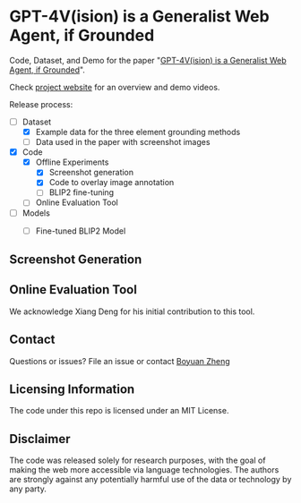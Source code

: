 # GPT-4V(ision) is a Generalist Web Agent, if Grounded

Code, Dataset, and Demo for the paper "[GPT-4V(ision) is a Generalist Web Agent, if Grounded]([https://osu-nlp-group.github.io/SeeAct/](https://github.com/OSU-NLP-Group/SeeAct/blob/gh-pages/static/paper/SeeAct_Paper.pdf))".

Check [project website](https://osu-nlp-group.github.io/SeeAct/) for an overview and demo videos.

Release process:
- [ ] Dataset
  - [x] Example data for the three element grounding methods
  - [ ] Data used in the paper with screenshot images
- [x] Code
  - [x] Offline Experiments
    - [x] Screenshot generation
    - [x] Code to overlay image annotation
    - [ ] BLIP2 fine-tuning
  - [ ] Online Evaluation Tool
- [ ] Models
  - [ ] Fine-tuned BLIP2 Model




## Screenshot Generation


## Online Evaluation Tool
We acknowledge Xiang Deng for his initial contribution to this tool. 



## Contact

Questions or issues? File an issue or contact [Boyuan Zheng](https://boyuanzheng010.github.io/)


## Licensing Information
The code under this repo is licensed under an MIT License.

## Disclaimer

The code was released solely for research purposes, with the goal of making the web more accessible via language technologies. The authors are strongly against any potentially harmful use of the data or technology by any party. 

